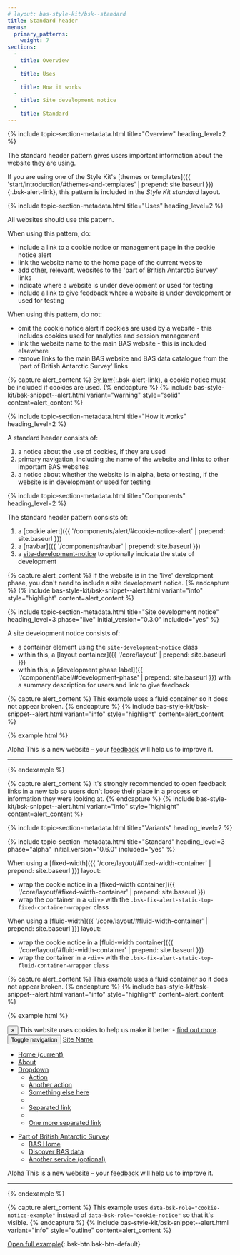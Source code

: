 ```yaml
---
# layout: bas-style-kit/bsk--standard
title: Standard header
menus:
  primary_patterns:
    weight: 7
sections:
  -
    title: Overview
  -
    title: Uses
  -
    title: How it works
  -
    title: Site development notice
  -
    title: Standard
---
```


{% include topic-section-metadata.html
  title="Overview"
  heading_level=2
%}

The standard header pattern gives users important information about the website they are using.

If you are using one of the Style Kit's
[themes or templates]({{ 'start/introduction/#themes-and-templates' | prepend: site.baseurl }}){:.bsk-alert-link}, this
pattern is included in the *Style Kit standard* layout.

{% include topic-section-metadata.html
  title="Uses"
  heading_level=2
%}

All websites should use this pattern.

When using this pattern, do:

* include a link to a cookie notice or management page in the cookie notice alert
* link the website name to the home page of the current website
* add other, relevant, websites to the 'part of British Antarctic Survey' links
* indicate where a website is under development or used for testing
* include a link to give feedback where a website is under development or used for testing

When using this pattern, do not:

* omit the cookie notice alert if cookies are used by a website - this includes cookies used for analytics and session
  management
* link the website name to the main BAS website - this is included elsewhere
* remove links to the main BAS website and BAS data catalogue from the 'part of British Antarctic Survey' links

{% capture alert_content %}
[By law](https://ico.org.uk/for-organisations/guide-to-pecr/cookies-and-similar-technologies/){:.bsk-alert-link}, a
cookie notice must be included if cookies are used.
{% endcapture %}
{% include bas-style-kit/bsk-snippet--alert.html
  variant="warning"
  style="solid"
  content=alert_content
%}

{% include topic-section-metadata.html
  title="How it works"
  heading_level=2
%}

A standard header consists of:

1. a notice about the use of cookies, if they are used
2. primary navigation, including the name of the website and links to other important BAS websites
3. a notice about whether the website is in alpha, beta or testing, if the website is in development or used for testing

{% include topic-section-metadata.html
  title="Components"
  heading_level=2
%}

The standard header pattern consists of:

1. a [cookie alert]({{ '/components/alert/#cookie-notice-alert' | prepend: site.baseurl }})
2. a [navbar]({{ '/components/navbar' | prepend: site.baseurl }})
3. a [site-development-notice](#site-development-notice) to optionally indicate the state of development

{% capture alert_content %}
If the website is in the 'live' development phase, you don't need to include a site development notice.
{% endcapture %}
{% include bas-style-kit/bsk-snippet--alert.html
  variant="info"
  style="highlight"
  content=alert_content
%}

{% include topic-section-metadata.html
  title="Site development notice"
  heading_level=3
  phase="live"
  initial_version="0.3.0"
  included="yes"
%}

A site development notice consists of:

* a container element using the `site-development-notice` class
* within this, a [layout container]({{ '/core/layout' | prepend: site.baseurl }})
* within this, a [development phase label]({{ '/component/label/#development-phase' | prepend: site.baseurl }}) with a
  summary description for users and link to give feedback

{% capture alert_content %}
This example uses a fluid container so it does not appear broken.
{% endcapture %}
{% include bas-style-kit/bsk-snippet--alert.html
  variant="info"
  style="highlight"
  content=alert_content
%}

{% example html %}
<div class="site-development-notice">
  <div class="bsk-container-fluid">
    <span class="bsk-label bsk-label-phase-alpha">Alpha</span> This is a new website – your <a href='#' target="_blank">feedback</a>
    will help us to improve it.
    <hr />
  </div>
</div>
{% endexample %}

{% capture alert_content %}
It's strongly recommended to open feedback links in a new tab so users don't loose their place in a process or information they were looking at.
{% endcapture %}
{% include bas-style-kit/bsk-snippet--alert.html
  variant="info"
  style="highlight"
  content=alert_content
%}

{% include topic-section-metadata.html
  title="Variants"
  heading_level=2
%}

{% include topic-section-metadata.html
  title="Standard"
  heading_level=3
  phase="alpha"
  initial_version="0.6.0"
  included="yes"
%}

When using a [fixed-width]({{ '/core/layout/#fixed-width-container' | prepend: site.baseurl }}) layout:

* wrap the cookie notice in a
[fixed-width container]({{ '/core/layout/#fixed-width-container' | prepend: site.baseurl }})
* wrap the container in a <code>&lt;div&gt;</code> with the `.bsk-fix-alert-static-top-fixed-container-wrapper` class

When using a [fluid-width]({{ '/core/layout/#fluid-width-container' | prepend: site.baseurl }}) layout:

* wrap the cookie notice in a
[fluid-width container]({{ '/core/layout/#fluid-width-container' | prepend: site.baseurl }})
* wrap the container in a <code>&lt;div&gt;</code> with the `.bsk-fix-alert-static-top-fluid-container-wrapper` class

{% capture alert_content %}
This example uses a fluid container so it does not appear broken.
{% endcapture %}
{% include bas-style-kit/bsk-snippet--alert.html
  variant="info"
  style="highlight"
  content=alert_content
%}

{% example html %}
<div class="bsk-fix-alert-static-top-fixed-container-wrapper">
  <div class="bsk-container-fluid">
    <div class="bsk-alert bsk-alert-static-top bsk-alert-dismissible bsk-alert-solid bsk-alert-cookie-notice" role="alert" data-bsk-role="cookie-notice-example">
      <button type="button" class="bsk-close" data-dismiss="alert" aria-label="Close">&times;</button>
      This website uses cookies to help us make it better - <a href="#" class="bsk-alert-link">find out more</a>.
    </div>
  </div>
</div>

<nav class="bsk-navbar">
  <div class="bsk-container-fluid">
    <!-- Site name and toggle get grouped for better mobile display -->
    <div class="bsk-navbar-header">
      <button type="button" class="bsk-navbar-toggle bsk-collapsed" data-toggle="collapse" data-target="#bsk-example-navbar-collapse-1" aria-expanded="false">
        <span class="bsk-sr-only">Toggle navigation</span>
        <span class="bsk-icon-bar"></span>
        <span class="bsk-icon-bar"></span>
        <span class="bsk-icon-bar"></span>
      </button>
      <a class="bsk-navbar-brand" href="#">Site Name</a>
    </div>
    <!-- Collect navigation links, forms, and other items for hiding at smaller screen sizes -->
    <div class="bsk-collapse bsk-navbar-collapse" id="bsk-example-navbar-collapse-1">
      <ul class="bsk-nav bsk-navbar-nav">
        <li class="bsk-active"><a href="#">Home <span class="bsk-sr-only">(current)</span></a></li>
        <li><a href="#">About</a></li>
        <li class="bsk-dropdown">
          <a href="#" class="bsk-dropdown-toggle" data-toggle="dropdown" role="button" aria-haspopup="true" aria-expanded="false">
          Dropdown <span class="bsk-caret"></span></a>
          <ul class="bsk-dropdown-menu">
            <li><a href="#">Action</a></li>
            <li><a href="#">Another action</a></li>
            <li><a href="#">Something else here</a></li>
            <li role="separator" class="bsk-divider"></li>
            <li><a href="#">Separated link</a></li>
            <li role="separator" class="bsk-divider"></li>
            <li><a href="#">One more separated link</a></li>
          </ul>
        </li>
      </ul>
      <ul class="bsk-nav bsk-navbar-nav bsk-navbar-right">
        <li class="bsk-dropdown">
          <a href="#" class="bsk-dropdown-toggle" data-toggle="dropdown" role="button" aria-haspopup="true" aria-expanded="false">
          Part of British Antarctic Survey <span class="bsk-caret"></span></a>
          <ul class="bsk-dropdown-menu">
            <li><a href="https://www.bas.ac.uk">BAS Home</a></li>
            <li><a href="https://data.bas.ac.uk">Discover BAS data</a></li>
            <li><a href="#">Another service (optional)</a></li>
          </ul>
        </li>
      </ul>
    </div>
  </div>
</nav>

<div class="site-development-notice">
  <div class="bsk-container-fluid">
    <span class="bsk-label bsk-label-phase-alpha">Alpha</span> This is a new website – your <a href='#'>feedback</a>
    will help us to improve it.
    <hr />
  </div>
</div>
{% endexample %}

{% capture alert_content %}
This example uses `data-bsk-role="cookie-notice-example"` instead of `data-bsk-role="cookie-notice"` so that it's visible.
{% endcapture %}
{% include bas-style-kit/bsk-snippet--alert.html
  variant="info"
  style="outline"
  content=alert_content
%}

[Open full example](https://style-kit-testbed.web.bas.ac.uk/master/p/0017--standard-header-external.html){:.bsk-btn.bsk-btn-default}
